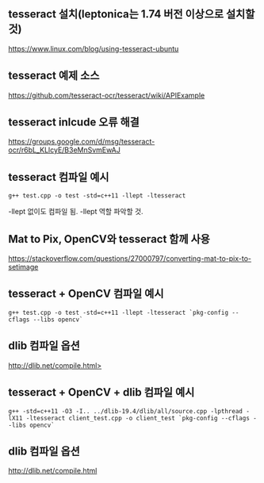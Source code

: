 ## tesseract 설치(leptonica는 1.74 버전 이상으로 설치할 것)

<https://www.linux.com/blog/using-tesseract-ubuntu>

## tesseract 예제 소스

<https://github.com/tesseract-ocr/tesseract/wiki/APIExample>

## tesseract inlcude 오류 해결

<https://groups.google.com/d/msg/tesseract-ocr/r6bL_KLlcyE/B3eMnSvmEwAJ>

## tesseract 컴파일 예시

```
g++ test.cpp -o test -std=c++11 -llept -ltesseract
```

-llept 없이도 컴파일 됨. -llept 역할 파악할 것.

## Mat to Pix, OpenCV와 tesseract 함께 사용

<https://stackoverflow.com/questions/27000797/converting-mat-to-pix-to-setimage>

## tesseract + OpenCV 컴파일 예시

```
g++ test.cpp -o test -std=c++11 -llept -ltesseract `pkg-config --cflags --libs opencv`
```

## dlib 컴파일 옵션

http://dlib.net/compile.html>

## tesseract + OpenCV + dlib 컴파일 예시

```
g++ -std=c++11 -O3 -I.. ../dlib-19.4/dlib/all/source.cpp -lpthread -lX11 -ltesseract client_test.cpp -o client_test `pkg-config --cflags --libs opencv`
```

## dlib 컴파일 옵션

<http://dlib.net/compile.html>
